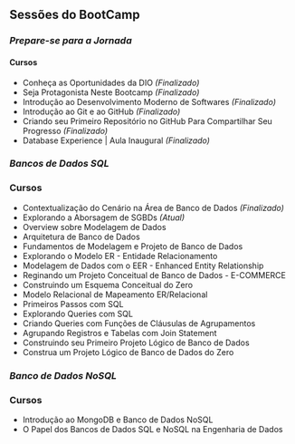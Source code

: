 ## Sessões do BootCamp
### _Prepare-se para a Jornada_
#### Cursos
* Conheça as Oportunidades da DIO *(Finalizado)*
* Seja Protagonista Neste Bootcamp *(Finalizado)*
* Introdução ao Desenvolvimento Moderno de Softwares *(Finalizado)*
* Introdução ao Git e ao GitHub *(Finalizado)*
* Criando seu Primeiro Repositório no GitHub Para Compartilhar Seu Progresso *(Finalizado)*
* Database Experience | Aula Inaugural *(Finalizado)*

### _Bancos de Dados SQL_
### Cursos
* Contextualização do Cenário na Área de Banco de Dados *(Finalizado)*
* Explorando a Aborsagem de SGBDs *(Atual)*
* Overview sobre Modelagem de Dados
* Arquitetura de Banco de Dados
* Fundamentos de Modelagem e Projeto de Banco de Dados
* Explorando o Modelo ER - Entidade Relacionamento
* Modelagem de Dados com o EER - Enhanced Entity Relationship
* Reginando um Projeto Conceitual de Banco de Dados - E-COMMERCE
* Construindo um Esquema Conceitual do Zero
* Modelo Relacional de Mapeamento ER/Relacional
* Primeiros Passos com SQL
* Explorando Queries com SQL
* Criando Queries com Funções de Cláusulas de Agrupamentos
* Agrupando Registros e Tabelas com Join Statement
* Construindo seu Primeiro Projeto Lógico de Banco de Dados
* Construa um Projeto Lógico de Banco de Dados do Zero

### _Banco de Dados NoSQL_
### Cursos
* Introdução ao MongoDB e Banco de Dados NoSQL
* O Papel dos Bancos de Dados SQL e NoSQL na Engenharia de Dados
